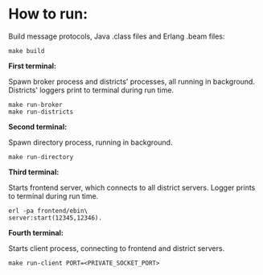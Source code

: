 # How to run:

Build message protocols, Java .class files and Erlang .beam files:

```
make build
```




**First terminal:**

Spawn broker process and districts' processes, all running in background.
Districts' loggers print to terminal during run time.

```
make run-broker
make run-districts
```


**Second terminal:**

Spawn directory process, running in background.

```
make run-directory
```


**Third terminal:**

Starts frontend server, which connects to all district servers.
Logger prints to terminal during run time.

```
erl -pa frontend/ebin\
server:start(12345,12346).
```


**Fourth terminal:**

Starts client process, connecting to frontend and district servers.

```
make run-client PORT=<PRIVATE_SOCKET_PORT>
```
